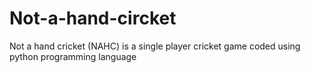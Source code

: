 # Not-a-hand-circket
Not a hand cricket (NAHC) is a single player cricket game coded using python programming language
